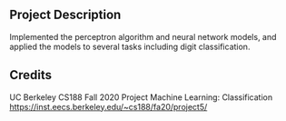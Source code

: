 ## Project Description
Implemented the perceptron algorithm and neural network models, and applied the models to several tasks including digit classification.

## Credits
UC Berkeley CS188 Fall 2020 Project Machine Learning: Classification
https://inst.eecs.berkeley.edu/~cs188/fa20/project5/
